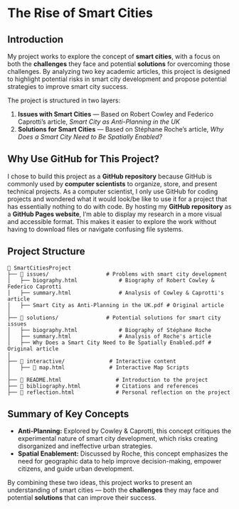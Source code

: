 # The Rise of Smart Cities

## Introduction
My project works to explore the concept of **smart cities**, with a focus on both the **challenges** they face and potential **solutions** for overcoming those challenges. By analyzing two key academic articles, this project is designed to highlight potential risks in smart city development and propose potential strategies to improve smart city success.

The project is structured in two layers:
1. **Issues with Smart Cities** — Based on Robert Cowley and Federico Caprotti’s article, *Smart City as Anti-Planning in the UK*  
2. **Solutions for Smart Cities** — Based on Stéphane Roche’s article, *Why Does a Smart City Need to Be Spatially Enabled?*

## Why Use GitHub for This Project?
I chose to build this project as a **GitHub repository** because GitHub is commonly used by **computer scientists** to organize, store, and present technical projects. As a computer scientist, I only use GitHub for coding projects and wondered what it would look/be like to use it for a project that has essentially nothing to do with code. By hosting my **GitHub repository** as a **GitHub Pages website**, I’m able to display my research in a more visual and accessible format. This makes it easier to explore the work without having to download files or navigate confusing file systems.

## Project Structure
```
📂 SmartCitiesProject
├── 📁 issues/                  # Problems with smart city development
│   ├── biography.html             # Biography of Robert Cowley & Federico Caprotti
│   ├── summary.html               # Analysis of Cowley & Caprotti's article
│   ├── Smart City as Anti-Planning in the UK.pdf # Original article
│
├── 📁 solutions/               # Potential solutions for smart city issues
│   ├── biography.html             # Biography of Stéphane Roche
│   ├── summary.html               # Analysis of Roche's article
│   ├── Why Does a Smart City Need to Be Spatially Enabled.pdf # Original article
│
├── 📁 interactive/              # Interactive content
│   ├── 📄 map.html              # Interactive Map Scripts
│
├── 📄 README.html                 # Introduction to the project
├── 📄 bibliography.html           # Citations and references
├── 📄 reflection.html             # Personal reflection on the project
```

## Summary of Key Concepts
- **Anti-Planning:** Explored by Cowley & Caprotti, this concept critiques the experimental nature of smart city development, which risks creating disorganized and ineffective urban strategies.
- **Spatial Enablement:** Discussed by Roche, this concept emphasizes the need for geographic data to help improve decision-making, empower citizens, and guide urban development.

By combining these two ideas, this project works to present an understanding of smart cities — both the **challenges** they may face and potential **solutions** that can improve their success.